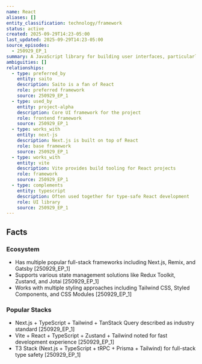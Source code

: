 ```yaml
---
name: React
aliases: []
entity_classification: technology/framework
status: active
created: 2025-09-29T14:23-05:00
last_updated: 2025-09-29T14:23-05:00
source_episodes:
  - 250929_EP_1
summary: A JavaScript library for building user interfaces, particularly popular for web applications. Core technology for Project Alpha.
ambiguities: []
relationships:
  - type: preferred_by
    entity: saito
    description: Saito is a fan of React
    role: preferred framework
    source: 250929_EP_1
  - type: used_by
    entity: project-alpha
    description: Core UI framework for the project
    role: frontend framework
    source: 250929_EP_1
  - type: works_with
    entity: next-js
    description: Next.js is built on top of React
    role: base framework
    source: 250929_EP_1
  - type: works_with
    entity: vite
    description: Vite provides build tooling for React projects
    role: framework
    source: 250929_EP_1
  - type: complements
    entity: typescript
    description: Often used together for type-safe React development
    role: UI library
    source: 250929_EP_1
---
```


## Facts

### Ecosystem
- Has multiple popular full-stack frameworks including Next.js, Remix, and Gatsby [250929_EP_1]
- Supports various state management solutions like Redux Toolkit, Zustand, and Jotai [250929_EP_1]
- Works with multiple styling approaches including Tailwind CSS, Styled Components, and CSS Modules [250929_EP_1]

### Popular Stacks
- Next.js + TypeScript + Tailwind + TanStack Query described as industry standard [250929_EP_1]
- Vite + React + TypeScript + Zustand + Tailwind noted for fast development experience [250929_EP_1]
- T3 Stack (Next.js + TypeScript + tRPC + Prisma + Tailwind) for full-stack type safety [250929_EP_1]